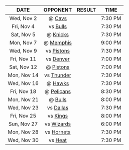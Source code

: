|    DATE     |              OPPONENT              |  RESULT  |  TIME   |
|:-----------:|:----------------------------------:|:--------:|:-------:|
| Wed, Nov 2  |     @ [Cavs](/r/clevelandcavs)     |          | 7:30 PM |
| Fri, Nov 4  |    vs [Bulls](/r/chicagobulls)     |          | 7:30 PM |
| Sat, Nov 5  |      @ [Knicks](/r/NYKnicks)       |          | 7:30 PM |
| Mon, Nov 7  |  @ [Memphis](/r/memphisgrizzlies)  |          | 9:00 PM |
| Wed, Nov 9  |  vs [Pistons](/r/DetroitPistons)   |          | 7:30 PM |
| Fri, Nov 11 |   vs [Denver](/r/denvernuggets)    |          | 7:00 PM |
| Sat, Nov 12 |   @ [Pistons](/r/DetroitPistons)   |          | 7:00 PM |
| Mon, Nov 14 |      vs [Thunder](/r/Thunder)      |          | 7:30 PM |
| Wed, Nov 16 |     @ [Hawks](/r/AtlantaHawks)     |          | 7:30 PM |
| Fri, Nov 18 |   @ [Pelicans](/r/NOLAPelicans)    |          | 8:30 PM |
| Mon, Nov 21 |     @ [Bulls](/r/chicagobulls)     |          | 8:00 PM |
| Wed, Nov 23 |     vs [Dallas](/r/Mavericks)      |          | 7:30 PM |
| Fri, Nov 25 |        vs [Kings](/r/kings)        |          | 8:00 PM |
| Sun, Nov 27 | vs [Wizards](/r/washingtonwizards) |          | 6:00 PM |
| Mon, Nov 28 | vs [Hornets](/r/CharlotteHornets)  |          | 7:30 PM |
| Wed, Nov 30 |         vs [Heat](/r/heat)         |          | 7:30 PM |